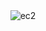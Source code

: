 <center>
  <img src="https://github.com/user-attachments/assets/027d2d69-7c9a-4a9f-bd13-36c5ce7a0782" alt="ec2"/> 
</center>

